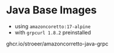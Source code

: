 Java Base Images
================

- using `amazoncoretto:17-alpine`
- with `grpcurl 1.8.2` preinstalled

ghcr.io/stroeer/amazoncorretto-java-grpc
